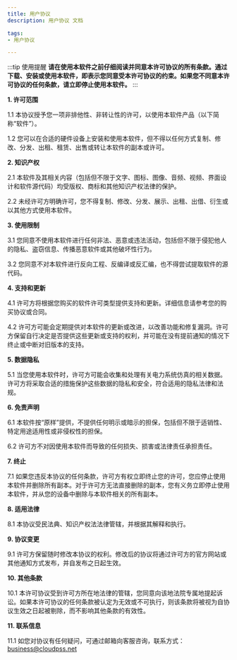 ```yaml
---
title: 用户协议
description: 用户协议 文档

tags: 
- 用户协议

---
```


:::tip 使用提醒
**请在使用本软件之前仔细阅读并同意本许可协议的所有条款。通过下载、安装或使用本软件，即表示您同意受本许可协议的约束。如果您不同意本许可协议的任何条款，请立即停止使用本软件。**
:::

**1. 许可范围**

1.1 本协议授予您一项非排他性、非转让性的许可，以使用本软件产品（以下简称“软件”）。

1.2 您可以在合适的硬件设备上安装和使用本软件，但不得以任何方式复制、修改、分发、出租、租赁、出售或转让本软件的副本或许可。

**2. 知识产权**

2.1 本软件及其相关内容（包括但不限于文字、图标、图像、音频、视频、界面设计和软件源代码）均受版权、商标和其他知识产权法律的保护。

2.2 未经许可方明确许可，您不得复制、修改、分发、展示、出租、出借、衍生或以其他方式使用本软件。

**3. 使用限制**

3.1 您同意不使用本软件进行任何非法、恶意或违法活动，包括但不限于侵犯他人的隐私、盗窃信息、传播恶意软件或其他破坏性行为。

3.2 您同意不对本软件进行反向工程、反编译或反汇编，也不得尝试提取软件的源代码。

**4. 支持和更新**

4.1 许可方将根据您购买的软件许可类型提供支持和更新。详细信息请参考您的购买协议或合同。

4.2 许可方可能会定期提供对本软件的更新或改进，以改善功能和修复漏洞。许可方保留自行决定是否提供这些更新或支持的权利，并可能在没有提前通知的情况下终止或中断对旧版本的支持。

**5. 数据隐私**

5.1 当您使用本软件时，许可方可能会收集和处理有关电力系统仿真的相关数据。许可方将采取合适的措施保护这些数据的隐私和安全，符合适用的隐私法律和法规。

**6. 免责声明**

6.1 本软件按“原样”提供，不提供任何明示或暗示的担保，包括但不限于适销性、特定用途适用性或非侵权性的担保。

6.2 许可方不对因使用本软件而导致的任何损失、损害或法律责任承担责任。

**7. 终止**

7.1 如果您违反本协议的任何条款，许可方有权立即终止您的许可，您应停止使用本软件并删除所有副本。对于许可方无法直接删除的副本，您有义务立即停止使用本软件，并从您的设备中删除与本软件相关的所有副本。

**8. 适用法律**

8.1 本协议受民法典、知识产权法法律管辖，并根据其解释和执行。

**9. 协议变更**

9.1 许可方保留随时修改本协议的权利。修改后的协议将通过许可方的官方网站或其他通知方式发布，并自发布之日起生效。

**10.  其他条款**

10.1 本许可协议受到许可方所在地法律的管辖，您同意向该地法院专属地提起诉讼。如果本许可协议的任何条款被认定为无效或不可执行，则该条款将被视为自协议生效之日起被剔除，而不影响其他条款的有效性。

**11.  联系信息**

11.1 如您对协议有任何疑问，可通过邮箱向客服咨询，联系方式：business@cloudpss.net